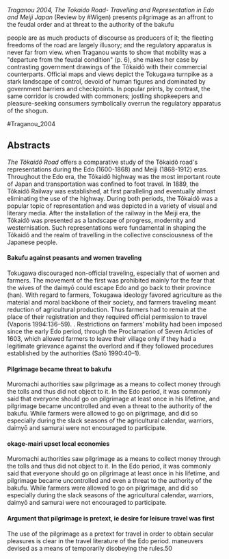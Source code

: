 *Traganou 2004, The Tokaido Road- Travelling and Representation in Edo and Meiji Japan*
(Review by #Wigen)
presents pilgrimage as an affront to the feudal order and at threat to the authority of the bakufu

people are as much products of discourse as producers of it; the fleeting freedoms of the road are largely illusory; and the regulatory apparatus is never far from view.
when Traganou wants to show that mobility was a "departure from the feudal condition" (p. 6), she makes her case by contrasting government drawings of the Tõkaidõ with their commercial counterparts. Official maps and views depict the Tokugawa turnpike as a stark landscape of control, devoid of human figures and dominated by government barriers and checkpoints. In popular prints, by contrast, the same corridor is crowded with commoners; jostling shopkeepers and pleasure-seeking consumers symbolically overrun the regulatory apparatus of the shogun. 

#Traganou_2004 
## Abstracts
_The Tôkaidô Road_ offers a comparative study of the Tôkaidô road's representations during the Edo (1600-1868) and Meiji (1868-1912) eras. Throughout the Edo era, the Tôkaidô highway was the most important route of Japan and transportation was confined to foot travel. In 1889, the Tôkaidô Railway was established, at first paralleling and eventually almost eliminating the use of the highway. During both periods, the Tôkaidô was a popular topic of representation and was depicted in a variety of visual and literary media. After the installation of the railway in the Meiji era, the Tôkaidô was presented as a landscape of progress, modernity and westernisation. Such representations were fundamental in shaping the Tôkaidô and the realm of travelling in the collective consciousness of the Japanese people.

#### Bakufu against peasants and women traveling
Tokugawa discouraged non-official traveling, especially that of women and farmers. The movement of the first was prohibited mainly for the fear that the wives of the daimyō could escape Edo and go back to their province (han). With regard to farmers, Tokugawa ideology favored agriculture as the material and moral backbone of their society, and farmers traveling meant reduction of agricultural production. Thus farmers had to remain at the place of their registration and they required official permission to travel (Vaporis 1994:136–59).
. Restrictions on farmers’ mobility had been imposed since the early Edo period, through the Proclamation of Seven Articles of 1603, which allowed farmers to leave their village only if they had a legitimate grievance against the overlord and if they followed procedures established by the authorities (Satō 1990:40–1).

#### Pilgrimage became threat to bakufu
Muromachi authorities saw pilgrimage as a means to collect money through the tolls and thus did not object to it. In the Edo period, it was commonly said that everyone should go on pilgrimage at least once in his lifetime, and pilgrimage became uncontrolled and even a threat to the authority of the bakufu. While farmers were allowed to go on pilgrimage, and did so especially during the slack seasons of the agricultural calendar, warriors, daimyō and samurai were not encouraged to participate. 

#### okage-mairi upset local economies
Muromachi authorities saw pilgrimage as a means to collect money through the tolls and thus did not object to it. In the Edo period, it was commonly said that everyone should go on pilgrimage at least once in his lifetime, and pilgrimage became uncontrolled and even a threat to the authority of the bakufu. While farmers were allowed to go on pilgrimage, and did so especially during the slack seasons of the agricultural calendar, warriors, daimyō and samurai were not encouraged to participate. 

#### Argument that pilgrimage is pretext, ie desire for leisure travel was first
The use of the pilgrimage as a pretext for travel in order to obtain secular pleasures is clear in the travel literature of the Edo period.
maneuvers devised as a means of temporarily disobeying the rules.50